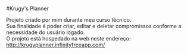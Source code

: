 #Krugy's Planner

Projeto criado por mim durante meu curso técnico. <br>
Sua finalidade é poder criar, editar e deletar compromissos conforme a necessidade do usuário logado. <br>
O projeto está hospedado na web neste endereço: <br>
http://krugyplanner.infinityfreeapp.com/
